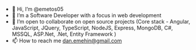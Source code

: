 - 👋 Hi, I’m @emetos05
- 👀 I’m a Software Developer with a focus in web development
- 💞️ I’m open to collaborate on open source projects (Core stack - Angular, JavaScript, JQuery, TypeScript, NodeJS, Express, MongoDB, C#, MSSQL, ASP.Net, .Net, Entity Framework )
- 📫 How to reach me dan.emehin@gmail.com

<!---
emetos05/emetos05 is a ✨ special ✨ repository because its `README.md` (this file) appears on your GitHub profile.
You can click the Preview link to take a look at your changes.
--->

